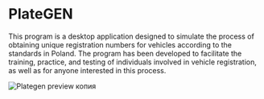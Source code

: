 # PlateGEN
This program is a desktop application designed to simulate the process of obtaining unique registration numbers for vehicles according to the standards in Poland. The program has been developed to facilitate the training, practice, and testing of individuals involved in vehicle registration, as well as for anyone interested in this process.

![Plategen preview копия](https://github.com/Tong057/PlateGEN/assets/130866438/18d07a7b-48db-4fe4-bbed-3f9f2930fd92)
